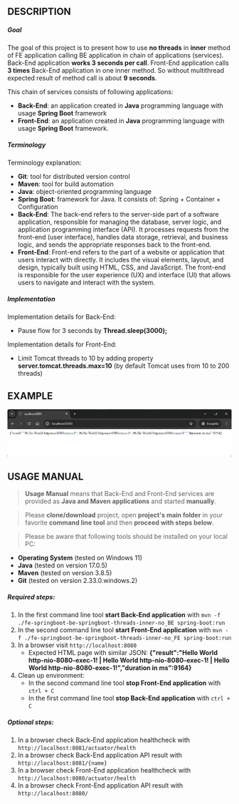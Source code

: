 DESCRIPTION
-----------

##### Goal
The goal of this project is to present how to use **no threads** in **inner** method of FE application calling BE application in chain of applications (services). Back-End application **works 3 seconds per call**. Front-End application calls **3 times** Back-End application in one inner method. So without multithread expected result of method call is about **9 seconds**.

This chain of services consists of following applications:
* **Back-End**: an application created in **Java** programming language with usage **Spring Boot** framework
* **Front-End**: an application created in **Java** programming language with usage **Spring Boot** framework.

##### Terminology
Terminology explanation:
* **Git**: tool for distributed version control
* **Maven**: tool for build automation
* **Java**: object-oriented programming language
* **Spring Boot**: framework for Java. It consists of: Spring + Container + Configuration
* **Back-End**: The back-end refers to the server-side part of a software application, responsible for managing the database, server logic, and application programming interface (API). It processes requests from the front-end (user interface), handles data storage, retrieval, and business logic, and sends the appropriate responses back to the front-end.
* **Front-End**: Front-end refers to the part of a website or application that users interact with directly. It includes the visual elements, layout, and design, typically built using HTML, CSS, and JavaScript. The front-end is responsible for the user experience (UX) and interface (UI) that allows users to navigate and interact with the system.

##### Implementation
Implementation details for Back-End:
* Pause flow for 3 seconds by **Thread.sleep(3000);**

Implementation details for Front-End:
* Limit Tomcat threads to 10 by adding property **server.tomcat.threads.max=10** (by default Tomcat uses from 10 to 200 threads)


EXAMPLE
-------

![My Image](readme-images/image-01.png)


USAGE MANUAL
------------

> **Usage Manual** means that Back-End and Front-End services are provided as **Java and Maven applications** and started **manually**.

> Please **clone/download** project, open **project's main folder** in your favorite **command line tool** and then **proceed with steps below**. 

> Please be aware that following tools should be installed on your local PC:  
* **Operating System** (tested on Windows 11)
* **Java** (tested on version 17.0.5)
* **Maven** (tested on version 3.8.5)
* **Git** (tested on version 2.33.0.windows.2)

##### Required steps:
1. In the first command line tool **start Back-End application** with `mvn -f ./fe-springboot-be-springboot-threads-inner-no_BE spring-boot:run`
1. In the second command line tool **start Front-End application** with `mvn -f ./fe-springboot-be-springboot-threads-inner-no_FE spring-boot:run`
1. In a browser visit `http://localhost:8080`
   * Expected HTML page with similar JSON: **{"result":"Hello World http-nio-8080-exec-1! | Hello World http-nio-8080-exec-1! | Hello World http-nio-8080-exec-1!","duration in ms":9164}**
1. Clean up environment:
     * In the second command line tool **stop Front-End application** with `ctrl + C`
     * In the first command line tool **stop Back-End application** with `ctrl + C`
     

##### Optional steps:
1. In a browser check Back-End application healthcheck with `http://localhost:8081/actuator/health`
1. In a browser check Back-End application API result with `http://localhost:8081/{name}`
1. In a browser check Front-End application healthcheck with `http://localhost:8080/actuator/health`
1. In a browser check Front-End application API result with `http://localhost:8080/`